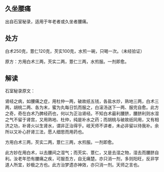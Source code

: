 ## 久坐腰痛

出自石室秘录，适用于年老者或久坐者腰痛。

## 处方 

白术250克，薏仁120克，芡实100克，水煎一碗，只喝一次。（未经验证）

原方：方用白术三两，芡实二两，薏仁三两，水煎服。一剂即愈。

## 解读

石室秘录原文：

肾经之病，如腰痛之症，用杜仲一两，破故纸五钱，各盐水炒，熟地三两，白术三两，胡桃二两、各为末，蜜为丸每日饥而服之，白滚汤送下一两、服完自愈。此方之奇，奇在白术乃脾经药也，何以为正治肾经。不知白术最利腰脐，腰脐利则水湿之气不留于肾宫，又用熟地、杜仲，纯是补水之药；而胡桃与破故纸同用，又有相济之功，补肾火以生肾水，谓非正治得乎。岐天师不讲者，未必非留以待我补。余所以又补心肝肾三法，愿人细思而用药也。

方用白术三两，芡实二两，薏仁三两，水煎服。一剂即愈。

此方妙在用白术，以去腰间之湿气；而芡实、薏仁，又是去湿之物，湿去而腰脐自利。汝老年恐有腰痛之疾，可服吾方，自无痛楚。亦只消一剂，多则阳旺，反非学道人所宜，妙极之方也。此方治梦遗亦神效，亦只消一剂。天师之言也。
